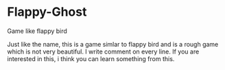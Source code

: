 # Flappy-Ghost
Game like flappy bird 

Just like the name, this is a game simlar to flappy bird and is a rough game which is not very beautiful. 
I write comment on every line. 
If you are interested in this, i think you can learn something from this. 
